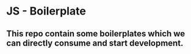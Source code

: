 # JS - Boilerplate

## This repo contain some boilerplates which we can directly consume and start development.




